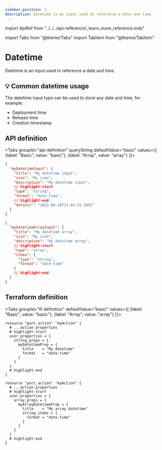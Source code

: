 ```yaml
---
sidebar_position: 2
description: Datetime is an input used to reference a date and time
---
```


import ApiRef from "../../../api-reference/\_learn_more_reference.mdx"

import Tabs from "@theme/Tabs"
import TabItem from "@theme/TabItem"

# Datetime

Datetime is an input used to reference a date and time.

## 💡 Common datetime usage

The datetime input type can be used to store any date and time, for example:

- Deployment time
- Release time
- Creation timestamp

## API definition

<Tabs groupId="api-definition" queryString defaultValue="basic" values={[
{label: "Basic", value: "basic"},
{label: "Array", value: "array"}
]}>

<TabItem value="basic">

```json showLineNumbers
{
  "myDatetimeInput": {
    "title": "My datetime input",
    "icon": "My icon",
    "description": "My datetime input",
    // highlight-start
    "type": "string",
    "format": "date-time",
    // highlight-end
    "default": "2022-04-18T11:44:15.345Z"
  }
}
```

</TabItem>
<TabItem value="array">

```json showLineNumbers
{
  "myDatetimeArrayInput": {
    "title": "My datetime array",
    "icon": "My icon",
    "description": "My datetime array",
    // highlight-start
    "type": "array",
    "items": {
      "type": "string",
      "format": "date-time"
    }
    // highlight-end
  }
}
```

</TabItem>
</Tabs>

<ApiRef />

## Terraform definition

<Tabs groupId="tf-definition" defaultValue="basic" values={[
{label: "Basic", value: "basic"},
{label: "Array", value: "array"}
]}>

<TabItem value="basic">

```hcl showLineNumbers
resource "port_action" "myAction" {
  # ...action properties
  # highlight-start
  user_properties = {
    string_props = {
      myDatetimeProp = {
        title    = "My datetime"
        format   = "date-time"
      }
    }
  }
  # highlight-end
}
```

</TabItem>

<TabItem value="array">

```hcl showLineNumbers
resource "port_action" "myAction" {
  # ...action properties
  # highlight-start
  user_properties = {
    array_props = {
      myArrayDatetimeProp = {
        title    = "My array datetime"
        string_items = {
          format = "date-time"
        }
      }
    }
  }
  # highlight-end
}
```

</TabItem>

</Tabs>
